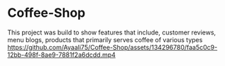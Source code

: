 # Coffee-Shop
 This project was build to show features that include, customer reviews, menu blogs, products  that primarily serves coffee of various types
https://github.com/Ayaali75/Coffee-Shop/assets/134296780/faa5c0c9-12bb-498f-8ae9-7881f2a6dcdd.mp4
